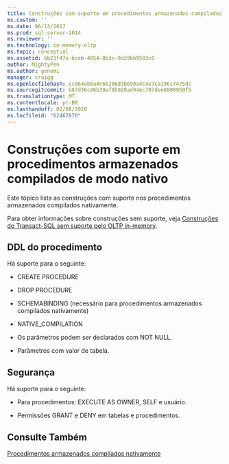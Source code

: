 ```yaml
---
title: Construções com suporte em procedimentos armazenados compilados nativamente | Microsoft Docs
ms.custom: ''
ms.date: 06/13/2017
ms.prod: sql-server-2014
ms.reviewer: ''
ms.technology: in-memory-oltp
ms.topic: conceptual
ms.assetid: 6b21f47e-bceb-4054-8b3c-9d39bb9583c0
author: MightyPen
ms.author: genemi
manager: craigg
ms.openlocfilehash: cc064eb8a4c6b206d3b690a4c4e7ca196c7475dc
ms.sourcegitcommit: b87d36c46b39af8b929ad94ec707dee8800950f5
ms.translationtype: MT
ms.contentlocale: pt-BR
ms.lasthandoff: 02/08/2020
ms.locfileid: "62467870"
---
```

# <a name="supported-constructs-on-natively-compiled-stored-procedures"></a>Construções com suporte em procedimentos armazenados compilados de modo nativo
  Este tópico lista as construções com suporte nos procedimentos armazenados compilados nativamente.  
  
 Para obter informações sobre construções sem suporte, veja [Construções do Transact-SQL sem suporte pelo OLTP in-memory](transact-sql-constructs-not-supported-by-in-memory-oltp.md).  
  
## <a name="procedure-ddl"></a>DDL do procedimento  
 Há suporte para o seguinte:  
  
-   CREATE PROCEDURE  
  
-   DROP PROCEDURE  
  
-   SCHEMABINDING (necessário para procedimentos armazenados compilados nativamente)  
  
-   NATIVE_COMPILATION  
  
-   Os parâmetros podem ser declarados com NOT NULL.  
  
-   Parâmetros com valor de tabela.  
  
## <a name="security"></a>Segurança  
 Há suporte para o seguinte:  
  
-   Para procedimentos: EXECUTE AS OWNER, SELF e usuário.  
  
-   Permissões GRANT e DENY em tabelas e procedimentos.  
  
## <a name="see-also"></a>Consulte Também  
 [Procedimentos armazenados compilados nativamente](natively-compiled-stored-procedures.md)  
  
  

